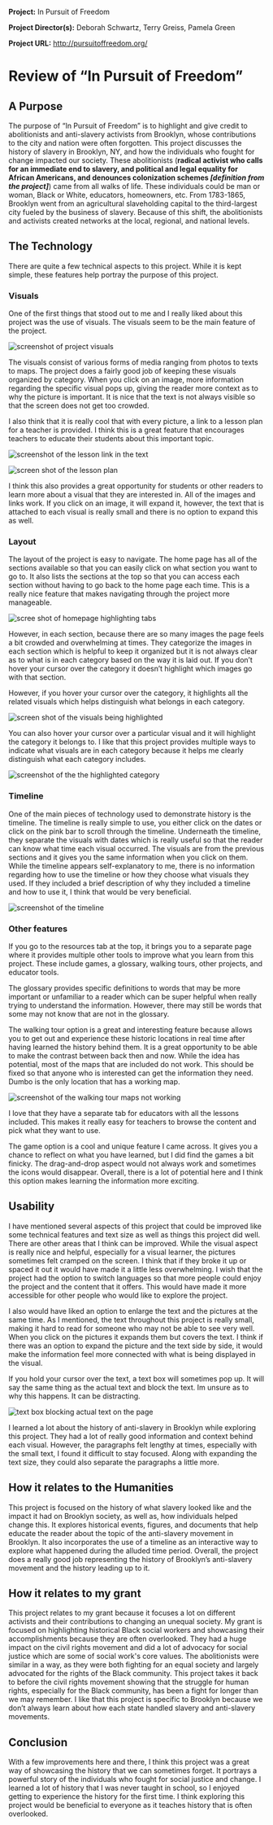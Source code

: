 **Project:**
In Pursuit of Freedom

**Project Director(s):**
Deborah Schwartz, Terry Greiss, Pamela Green

**Project URL:**
http://pursuitoffreedom.org/ 

# Review of “In Pursuit of Freedom”

## A Purpose 

The purpose of “In Pursuit of Freedom” is to highlight and give credit to abolitionists and anti-slavery activists from Brooklyn, whose contributions to the city and nation were often forgotten. This project discusses the history of slavery in Brooklyn, NY, and how the individuals who fought for change impacted our society. These abolitionists (**radical activist who calls for an immediate end to slavery, and political and legal equality for African Americans, and denounces colonization schemes _[definition from the project]_**) came from all walks of life. These individuals could be man or woman, Black or White, educators, homeowners, etc. From 1783-1865, Brooklyn went from an agricultural slaveholding capital to the third-largest city fueled by the business of slavery. Because of this shift, the abolitionists and activists created networks at the local, regional, and national levels.

## The Technology

There are quite a few technical aspects to this project. While it is kept simple, these features help portray the purpose of this project.

### Visuals

One of the first things that stood out to me and I really liked about this project was the use of visuals. The visuals seem to be the main feature of the project. 

![screenshot of project visuals](https://averylayne01.github.io/averylayne01/images/visuals.png)
 
The visuals consist of various forms of media ranging from photos to texts to maps. The project does a fairly good job of keeping these visuals organized by category. When you click on an image, more information regarding the specific visual pops up, giving the reader more context as to why the picture is important. It is nice that the text is not always visible so that the screen does not get too crowded. 

I also think that it is really cool that with every picture, a link to a lesson plan for a teacher is provided. I think this is a great feature that encourages teachers to educate their students about this important topic.

![screenshot of the lesson link in the text](https://averylayne01.github.io/averylayne01/images/lessonlink.png)

![screen shot of the lesson plan](https://averylayne01.github.io/averylayne01/images/lesson.png) 

I think this also provides a great opportunity for students or other readers to learn more about a visual that they are interested in. All of the images and links work. If you click on an image, it will expand it, however, the text that is attached to each visual is really small and there is no option to expand this as well. 

### Layout 

The layout of the project is easy to navigate. The home page has all of the sections available so that you can easily click on what section you want to go to. It also lists the sections at the top so that you can access each section without having to go back to the home page each time. This is a really nice feature that makes navigating through the project more manageable.

![scree shot of homepage highlighting tabs](https://averylayne01.github.io/averylayne01/images/homepage.png)

However, in each section, because there are so many images the page feels a bit crowded and overwhelming at times. They categorize the images in each section which is helpful to keep it organized but it is not always clear as to what is in each category based on the way it is laid out. If you don’t hover your cursor over the category it doesn’t highlight which images go with that section. 

However, if you hover your cursor over the category, it highlights all the related visuals which helps distinguish what belongs in each category. 

![screen shot of the visuals being highlighted](https://averylayne01.github.io/averylayne01/images/org2.png)

You can also hover your cursor over a particular visual and it will highlight the category it belongs to. I like that this project provides multiple ways to indicate what visuals are in each category because it helps me clearly distinguish what each category includes.

![screenshot of the the highlighted category](https://averylayne01.github.io/averylayne01/images/org3.png)

### Timeline 

One of the main pieces of technology used to demonstrate history is the timeline. The timeline is really simple to use, you either click on the dates or click on the pink bar to scroll through the timeline. Underneath the timeline, they separate the visuals with dates which is really useful so that the reader can know what time each visual occurred. The visuals are from the previous sections and it gives you the same information when you click on them. While the timeline appears self-explanatory to me, there is no information regarding how to use the timeline or how they choose what visuals they used. If they included a brief description of why they included a timeline and how to use it, I think that would be very beneficial.

![screenshot of the timeline](https://averylayne01.github.io/averylayne01/images/timeline.png)

### Other features

If you go to the resources tab at the top, it brings you to a separate page where it provides multiple other tools to improve what you learn from this project. These include games, a glossary, walking tours, other projects, and educator tools.

The glossary provides specific definitions to words that may be more important or unfamiliar to a reader which can be super helpful when really trying to understand the information. However, there may still be words that some may not know that are not in the glossary. 

The walking tour option is a great and interesting feature because allows you to get out and experience these historic locations in real time after having learned the history behind them. It is a great opportunity to be able to make the contrast between back then and now. While the idea has potential, most of the maps that are included do not work. This should be fixed so that anyone who is interested can get the information they need. Dumbo is the only location that has a working map.

![screenshot of the walking tour maps not working](https://averylayne01.github.io/averylayne01/images/walkingtour.png)

I love that they have a separate tab for educators with all the lessons included. This makes it really easy for teachers to browse the content and pick what they want to use. 

The game option is a cool and unique feature I came across. It gives you a chance to reflect on what you have learned, but I did find the games a bit finicky. The drag-and-drop aspect would not always work and sometimes the icons would disappear. Overall, there is a lot of potential here and I think this option makes learning the information more exciting.

## Usability 

I have mentioned several aspects of this project that could be improved like some technical features and text size as well as things this project did well. There are other areas that I think can be improved. While the visual aspect is really nice and helpful, especially for a visual learner, the pictures sometimes felt cramped on the screen. I think that if they broke it up or spaced it out it would have made it a little less overwhelming. 
I wish that the project had the option to switch languages so that more people could enjoy the project and the content that it offers. This would have made it more accessible for other people who would like to explore the project. 

I also would have liked an option to enlarge the text and the pictures at the same time. As I mentioned, the text throughout this project is really small, making it hard to read for someone who may not be able to see very well. When you click on the pictures it expands them but covers the text. I think if there was an option to expand the picture and the text side by side, it would make the information feel more connected with what is being displayed in the visual.

If you hold your cursor over the text, a text box will sometimes pop up. It will say the same thing as the actual text and block the text. Im unsure as to why this happens. It can be distracting.

![text box blocking actual text on the page](https://averylayne01.github.io/averylayne01/images/overlaptxt.png)

I learned a lot about the history of anti-slavery in Brooklyn while exploring this project. They had a lot of really good information and context behind each visual. However, the paragraphs felt lengthy at times, especially with the small text, I found it difficult to stay focused. Along with expanding the text size, they could also separate the paragraphs a little more. 

## How it relates to the Humanities

This project is focused on the history of what slavery looked like and the impact it had on Brooklyn society, as well as, how individuals helped change this. It explores historical events, figures, and documents that help educate the reader about the topic of the anti-slavery movement in Brooklyn. It also incorporates the use of a timeline as an interactive way to explore what happened during the alluded time period. Overall, the project does a really good job representing the history of Brooklyn’s anti-slavery movement and the history leading up to it. 

## How it relates to my grant

This project relates to my grant because it focuses a lot on different activists and their contributions to changing an unequal society. My grant is focused on highlighting historical Black social workers and showcasing their accomplishments because they are often overlooked. They had a huge impact on the civil rights movement and did a lot of advocacy for social justice which are some of social work's core values. The abolitionists were similar in a way, as they were both fighting for an equal society and largely advocated for the rights of the Black community. This project takes it back to before the civil rights movement showing that the struggle for human rights, especially for the Black community, has been a fight for longer than we may remember. I like that this project is specific to Brooklyn because we don’t always learn about how each state handled slavery and anti-slavery movements.   

## Conclusion

With a few improvements here and there, I think this project was a great way of showcasing the history that we can sometimes forget. It portrays a powerful story of the individuals who fought for social justice and change. I learned a lot of history that I was never taught in school, so I enjoyed getting to experience the history for the first time. I think exploring this project would be beneficial to everyone as it teaches history that is often overlooked.

